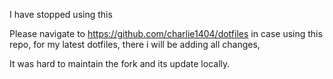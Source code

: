 I have stopped using this

Please navigate to https://github.com/charlie1404/dotfiles in case using this repo, for my latest dotfiles, there i will be adding all changes,

It was hard to maintain the fork and its update locally.

